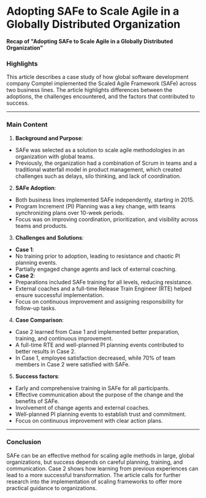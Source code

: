# Adopting SAFe to Scale Agile in a Globally Distributed Organization

**Recap of "Adopting SAFe to Scale Agile in a Globally Distributed Organization"**

### **Highlights**

This article describes a case study of how global software development company Comptel implemented the Scaled Agile Framework (SAFe) across two business lines. The article highlights differences between the adoptions, the challenges encountered, and the factors that contributed to success.

---

### **Main Content**

1. **Background and Purpose**:
- SAFe was selected as a solution to scale agile methodologies in an organization with global teams.
- Previously, the organization had a combination of Scrum in teams and a traditional waterfall model in product management, which created challenges such as delays, silo thinking, and lack of coordination.
2. **SAFe Adoption**:
- Both business lines implemented SAFe independently, starting in 2015.
- Program Increment (PI) Planning was a key change, with teams synchronizing plans over 10-week periods.
- Focus was on improving coordination, prioritization, and visibility across teams and products.
3. **Challenges and Solutions**:
- **Case 1**:
- No training prior to adoption, leading to resistance and chaotic PI planning events.
- Partially engaged change agents and lack of external coaching.
- **Case 2**:
- Preparations included SAFe training for all levels, reducing resistance.
- External coaches and a full-time Release Train Engineer (RTE) helped ensure successful implementation.
- Focus on continuous improvement and assigning responsibility for follow-up tasks.
4. **Case Comparison**:
- Case 2 learned from Case 1 and implemented better preparation, training, and continuous improvement.
- A full-time RTE and well-planned PI planning events contributed to better results in Case 2.
- In Case 1, employee satisfaction decreased, while 70% of team members in Case 2 were satisfied with SAFe.
5. **Success factors**:
- Early and comprehensive training in SAFe for all participants.
- Effective communication about the purpose of the change and the benefits of SAFe.
- Involvement of change agents and external coaches.
- Well-planned PI planning events to establish trust and commitment.
- Focus on continuous improvement with clear action plans.

---

### **Conclusion**

SAFe can be an effective method for scaling agile methods in large, global organizations, but success depends on careful planning, training, and communication. Case 2 shows how learning from previous experiences can lead to a more successful transformation. The article calls for further research into the implementation of scaling frameworks to offer more practical guidance to organizations.